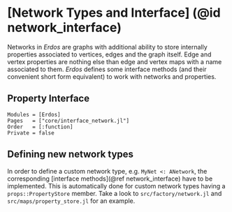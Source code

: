 # [Network Types and Interface] (@id network_interface)
Networks in *Erdos* are graphs with additional ability to store internally
properties associated to vertices, edges and the graph itself.
Edge and vertex properties are nothing else than edge and vertex maps with
a name associated to them. *Erdos* defines some interface methods (and their
convenient short form equivalent) to work with networks and properties.

## Property Interface

```@autodocs
Modules = [Erdos]
Pages   = ["core/interface_network.jl"]
Order   = [:function]
Private = false
```

## Defining new network types
In order to define a custom network type, e.g. `MyNet <: ANetwork`, the corresponding
[interface methods](@ref network_interface)  have to be implemented.
This is automatically done for custom network types having a `props::PropertyStore`
member. Take a look to `src/factory/network.jl` and `src/maps/property_store.jl` for an example.
